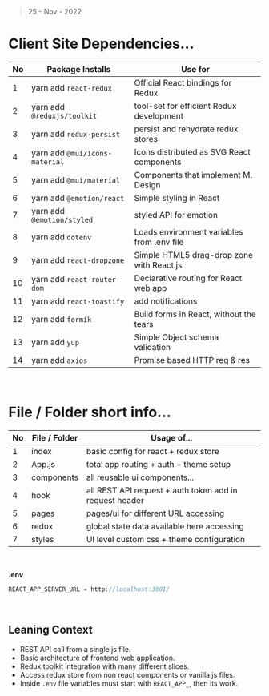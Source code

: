 > 25 - Nov - 2022


# Client Site Dependencies...

|No| Package Installs           | Use for                                       |
|--|----------------------------|-----------------------------------------------|
|1 | yarn add `react-redux`     | Official React bindings for Redux             |
|2 | yarn add `@reduxjs/toolkit`| tool-set for efficient Redux development      |
|3 | yarn add `redux-persist`   | persist and rehydrate redux stores            |
|4 | yarn add `@mui/icons-material`| Icons distributed as SVG React components  |
|5 | yarn add `@mui/material`   | Components that implement M. Design           |
|6 | yarn add `@emotion/react`  | Simple styling in React                       |
|7 | yarn add `@emotion/styled` | styled API for emotion                        |
|8 | yarn add `dotenv`          | Loads environment variables from .env file    |
|9 | yarn add `react-dropzone`  | Simple HTML5 drag-drop zone with React.js     |
|10| yarn add `react-router-dom`| Declarative routing for React web app         |
|11| yarn add `react-toastify`  | add notifications                             |
|12| yarn add `formik`          | Build forms in React, without the tears       |
|13| yarn add `yup`             | Simple Object schema validation               |
|14| yarn add `axios`           | Promise based HTTP req & res                  |


<br />

# File / Folder short info...
|No| File / Folder | Usage of...                                |
|--|---------------|--------------------------------------------|
|1 | index         | basic config for react + redux store       |
|2 | App.js        | total app routing + auth + theme setup     |
|3 | components    | all reusable ui components...              |
|4 | hook          | all REST API request + auth token add in request header |
|5 | pages         | pages/ui for different URL accessing       |
|6 | redux         | global state data available here accessing |
|7 | styles        | UI level custom css + theme configuration  |

<br />

**.env**

```js
REACT_APP_SERVER_URL = http://localhost:3001/
```

<br />

## Leaning Context
* REST API call from a single js file.
* Basic architecture of frontend web application.
* Redux toolkit integration with many different slices.
* Access redux store from non react components or vanilla js files.
* Inside `.env` file variables must start with `REACT_APP_`, then its work.



